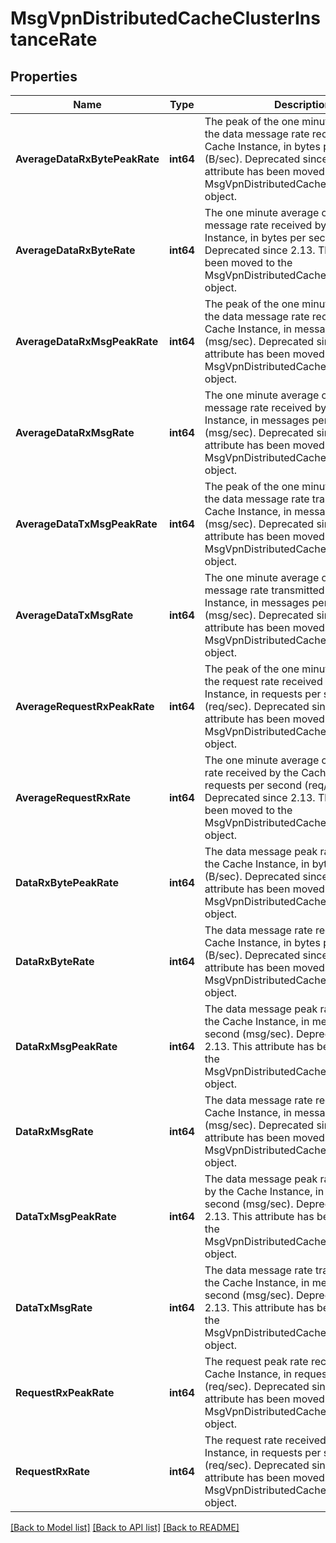 # MsgVpnDistributedCacheClusterInstanceRate

## Properties
Name | Type | Description | Notes
------------ | ------------- | ------------- | -------------
**AverageDataRxBytePeakRate** | **int64** | The peak of the one minute average of the data message rate received by the Cache Instance, in bytes per second (B/sec). Deprecated since 2.13. This attribute has been moved to the MsgVpnDistributedCacheClusterInstance object. | [optional] [default to null]
**AverageDataRxByteRate** | **int64** | The one minute average of the data message rate received by the Cache Instance, in bytes per second (B/sec). Deprecated since 2.13. This attribute has been moved to the MsgVpnDistributedCacheClusterInstance object. | [optional] [default to null]
**AverageDataRxMsgPeakRate** | **int64** | The peak of the one minute average of the data message rate received by the Cache Instance, in messages per second (msg/sec). Deprecated since 2.13. This attribute has been moved to the MsgVpnDistributedCacheClusterInstance object. | [optional] [default to null]
**AverageDataRxMsgRate** | **int64** | The one minute average of the data message rate received by the Cache Instance, in messages per second (msg/sec). Deprecated since 2.13. This attribute has been moved to the MsgVpnDistributedCacheClusterInstance object. | [optional] [default to null]
**AverageDataTxMsgPeakRate** | **int64** | The peak of the one minute average of the data message rate transmitted by the Cache Instance, in messages per second (msg/sec). Deprecated since 2.13. This attribute has been moved to the MsgVpnDistributedCacheClusterInstance object. | [optional] [default to null]
**AverageDataTxMsgRate** | **int64** | The one minute average of the data message rate transmitted by the Cache Instance, in messages per second (msg/sec). Deprecated since 2.13. This attribute has been moved to the MsgVpnDistributedCacheClusterInstance object. | [optional] [default to null]
**AverageRequestRxPeakRate** | **int64** | The peak of the one minute average of the request rate received by the Cache Instance, in requests per second (req/sec). Deprecated since 2.13. This attribute has been moved to the MsgVpnDistributedCacheClusterInstance object. | [optional] [default to null]
**AverageRequestRxRate** | **int64** | The one minute average of the request rate received by the Cache Instance, in requests per second (req/sec). Deprecated since 2.13. This attribute has been moved to the MsgVpnDistributedCacheClusterInstance object. | [optional] [default to null]
**DataRxBytePeakRate** | **int64** | The data message peak rate received by the Cache Instance, in bytes per second (B/sec). Deprecated since 2.13. This attribute has been moved to the MsgVpnDistributedCacheClusterInstance object. | [optional] [default to null]
**DataRxByteRate** | **int64** | The data message rate received by the Cache Instance, in bytes per second (B/sec). Deprecated since 2.13. This attribute has been moved to the MsgVpnDistributedCacheClusterInstance object. | [optional] [default to null]
**DataRxMsgPeakRate** | **int64** | The data message peak rate received by the Cache Instance, in messages per second (msg/sec). Deprecated since 2.13. This attribute has been moved to the MsgVpnDistributedCacheClusterInstance object. | [optional] [default to null]
**DataRxMsgRate** | **int64** | The data message rate received by the Cache Instance, in messages per second (msg/sec). Deprecated since 2.13. This attribute has been moved to the MsgVpnDistributedCacheClusterInstance object. | [optional] [default to null]
**DataTxMsgPeakRate** | **int64** | The data message peak rate transmitted by the Cache Instance, in messages per second (msg/sec). Deprecated since 2.13. This attribute has been moved to the MsgVpnDistributedCacheClusterInstance object. | [optional] [default to null]
**DataTxMsgRate** | **int64** | The data message rate transmitted by the Cache Instance, in messages per second (msg/sec). Deprecated since 2.13. This attribute has been moved to the MsgVpnDistributedCacheClusterInstance object. | [optional] [default to null]
**RequestRxPeakRate** | **int64** | The request peak rate received by the Cache Instance, in requests per second (req/sec). Deprecated since 2.13. This attribute has been moved to the MsgVpnDistributedCacheClusterInstance object. | [optional] [default to null]
**RequestRxRate** | **int64** | The request rate received by the Cache Instance, in requests per second (req/sec). Deprecated since 2.13. This attribute has been moved to the MsgVpnDistributedCacheClusterInstance object. | [optional] [default to null]

[[Back to Model list]](../README.md#documentation-for-models) [[Back to API list]](../README.md#documentation-for-api-endpoints) [[Back to README]](../README.md)

